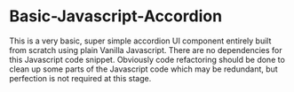 # Basic-Javascript-Accordion

This is a very basic, super simple accordion UI component entirely built from scratch using plain Vanilla Javascript. There are no dependencies for this Javascript code snippet. Obviously code refactoring should be done to clean up some parts of the Javascript code which may be redundant, but perfection is not required at this stage.
